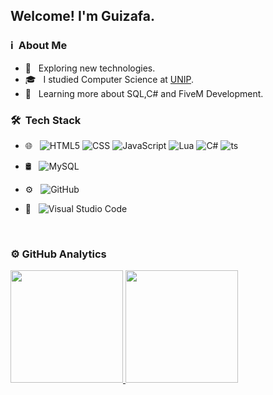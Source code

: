 <h2> Welcome! I'm Guizafa.</h2>

<h3> ℹ️ &nbsp;About Me </h3>

- 🤔 &nbsp; Exploring new technologies.
- 🎓 &nbsp; I studied Computer Science at <a href="https://unip.br/">UNIP</a>.
- 🌱 &nbsp; Learning more about  SQL,C# and FiveM Development.

<h3> 🛠 &nbsp;Tech Stack</h3>

- 🌐 &nbsp;
  ![HTML5](https://img.shields.io/badge/-HTML5-333333?style=flat&logo=HTML5)
  ![CSS](https://img.shields.io/badge/-CSS-333333?style=flat&logo=CSS3&logoColor=1572B6)
  ![JavaScript](https://img.shields.io/badge/-JavaScript-333333?style=flat&logo=javascript)
  ![Lua](https://img.shields.io/badge/-Lua-333333?style=flat&logo=lua)
  ![C#](https://img.shields.io/badge/-C%23-333333?style=flat&logo=c-sharp&logoColor=4bc425)
  ![ts](https://badgen.net/badge/-/TypeScript?icon=typescript&label&labelColor=blue&color=333333)

- 🛢 &nbsp;
  ![MySQL](https://img.shields.io/badge/-MySQL-333333?style=flat&logo=mysql)
- ⚙️ &nbsp;
  ![GitHub](https://img.shields.io/badge/-GitHub-333333?style=flat&logo=github)
- 🔧 &nbsp;
  ![Visual Studio Code](https://img.shields.io/badge/-Visual%20Studio%20Code-333333?style=flat&logo=visual-studio-code&logoColor=007ACC)
<br/>

<h3> ⚙️  GitHub Analytics </h3>
  
<a href="https://github.com/guizafa">
  <img height="180em" src="https://github-readme-stats.vercel.app/api?username=guizafa&theme=react&show_icons=true" style"max-width: 100%;" />
  <img height="180em" src="https://github-readme-stats.vercel.app/api/top-langs/?username=guizafa&theme=react&layout=compact" style"max-width: 100%;" />
</a>

<br/>
